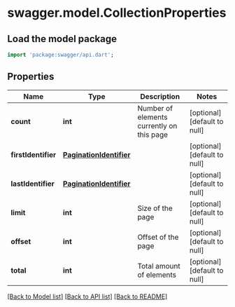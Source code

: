 # swagger.model.CollectionProperties

## Load the model package
```dart
import 'package:swagger/api.dart';
```

## Properties
Name | Type | Description | Notes
------------ | ------------- | ------------- | -------------
**count** | **int** | Number of elements currently on this page | [optional] [default to null]
**firstIdentifier** | [**PaginationIdentifier**](PaginationIdentifier.md) |  | [optional] [default to null]
**lastIdentifier** | [**PaginationIdentifier**](PaginationIdentifier.md) |  | [optional] [default to null]
**limit** | **int** | Size of the page | [optional] [default to null]
**offset** | **int** | Offset of the page | [optional] [default to null]
**total** | **int** | Total amount of elements | [optional] [default to null]

[[Back to Model list]](../README.md#documentation-for-models) [[Back to API list]](../README.md#documentation-for-api-endpoints) [[Back to README]](../README.md)

